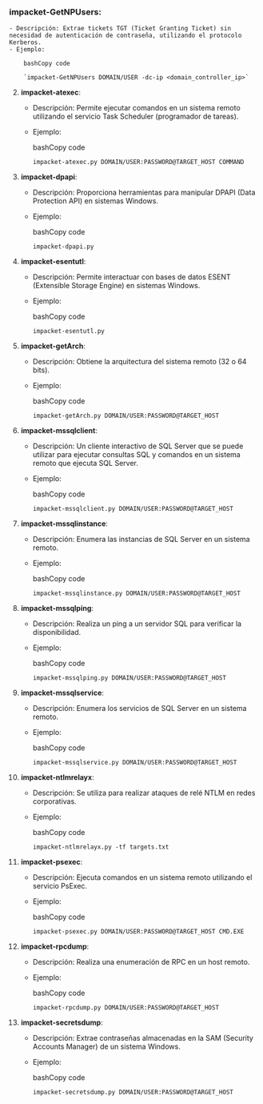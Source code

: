 ### impacket-GetNPUsers:
    
    - Descripción: Extrae tickets TGT (Ticket Granting Ticket) sin necesidad de autenticación de contraseña, utilizando el protocolo Kerberos.
    - Ejemplo:
        
        bashCopy code
        
        `impacket-GetNPUsers DOMAIN/USER -dc-ip <domain_controller_ip>`
        
2. **impacket-atexec**:
    
    - Descripción: Permite ejecutar comandos en un sistema remoto utilizando el servicio Task Scheduler (programador de tareas).
    - Ejemplo:
        
        bashCopy code
        
        `impacket-atexec.py DOMAIN/USER:PASSWORD@TARGET_HOST COMMAND`
        
3. **impacket-dpapi**:
    
    - Descripción: Proporciona herramientas para manipular DPAPI (Data Protection API) en sistemas Windows.
    - Ejemplo:
        
        bashCopy code
        
        `impacket-dpapi.py`
        
4. **impacket-esentutl**:
    
    - Descripción: Permite interactuar con bases de datos ESENT (Extensible Storage Engine) en sistemas Windows.
    - Ejemplo:
        
        bashCopy code
        
        `impacket-esentutl.py`
        
5. **impacket-getArch**:
    
    - Descripción: Obtiene la arquitectura del sistema remoto (32 o 64 bits).
    - Ejemplo:
        
        bashCopy code
        
        `impacket-getArch.py DOMAIN/USER:PASSWORD@TARGET_HOST`
        
6. **impacket-mssqlclient**:
    
    - Descripción: Un cliente interactivo de SQL Server que se puede utilizar para ejecutar consultas SQL y comandos en un sistema remoto que ejecuta SQL Server.
    - Ejemplo:
        
        bashCopy code
        
        `impacket-mssqlclient.py DOMAIN/USER:PASSWORD@TARGET_HOST`
        
7. **impacket-mssqlinstance**:
    
    - Descripción: Enumera las instancias de SQL Server en un sistema remoto.
    - Ejemplo:
        
        bashCopy code
        
        `impacket-mssqlinstance.py DOMAIN/USER:PASSWORD@TARGET_HOST`
        
8. **impacket-mssqlping**:
    
    - Descripción: Realiza un ping a un servidor SQL para verificar la disponibilidad.
    - Ejemplo:
        
        bashCopy code
        
        `impacket-mssqlping.py DOMAIN/USER:PASSWORD@TARGET_HOST`
        
9. **impacket-mssqlservice**:
    
    - Descripción: Enumera los servicios de SQL Server en un sistema remoto.
    - Ejemplo:
        
        bashCopy code
        
        `impacket-mssqlservice.py DOMAIN/USER:PASSWORD@TARGET_HOST`
        
10. **impacket-ntlmrelayx**:
    
    - Descripción: Se utiliza para realizar ataques de relé NTLM en redes corporativas.
    - Ejemplo:
        
        bashCopy code
        
        `impacket-ntlmrelayx.py -tf targets.txt`
        
11. **impacket-psexec**:
    
    - Descripción: Ejecuta comandos en un sistema remoto utilizando el servicio PsExec.
    - Ejemplo:
        
        bashCopy code
        
        `impacket-psexec.py DOMAIN/USER:PASSWORD@TARGET_HOST CMD.EXE`
        
12. **impacket-rpcdump**:
    
    - Descripción: Realiza una enumeración de RPC en un host remoto.
    - Ejemplo:
        
        bashCopy code
        
        `impacket-rpcdump.py DOMAIN/USER:PASSWORD@TARGET_HOST`
        
13. **impacket-secretsdump**:
    
    - Descripción: Extrae contraseñas almacenadas en la SAM (Security Accounts Manager) de un sistema Windows.
    - Ejemplo:
        
        bashCopy code
        
        `impacket-secretsdump.py DOMAIN/USER:PASSWORD@TARGET_HOST`